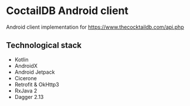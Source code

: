 # CoctailDB Android client

Android client implementation for https://www.thecocktaildb.com/api.php

## Technological stack

- Kotlin
- AndroidX
- Android Jetpack
- Cicerone
- Retrofit & OkHttp3
- RxJava 2
- Dagger 2.13